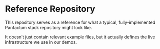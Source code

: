 # Reference Repository

This repository serves as a reference for what a typical, fully-implemented Panfactum stack
repository might look like.

It doesn't just contain relevant example files, but it actually defines the live infrastructure
we use in our demos.